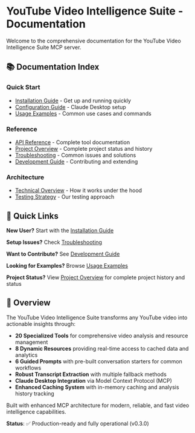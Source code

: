 # YouTube Video Intelligence Suite - Documentation

Welcome to the comprehensive documentation for the YouTube Video Intelligence Suite MCP server.

## 📚 Documentation Index

### Quick Start
- [Installation Guide](installation.md) - Get up and running quickly
- [Configuration Guide](configuration.md) - Claude Desktop setup
- [Usage Examples](examples.md) - Common use cases and commands

### Reference
- [API Reference](api-reference.md) - Complete tool documentation
- [Project Overview](project-overview.md) - Complete project status and history
- [Troubleshooting](troubleshooting.md) - Common issues and solutions
- [Development Guide](development.md) - Contributing and extending

### Architecture
- [Technical Overview](technical-overview.md) - How it works under the hood
- [Testing Strategy](testing.md) - Our testing approach

## 🚀 Quick Links

**New User?** Start with the [Installation Guide](installation.md)

**Setup Issues?** Check [Troubleshooting](troubleshooting.md)

**Want to Contribute?** See [Development Guide](development.md)

**Looking for Examples?** Browse [Usage Examples](examples.md)

**Project Status?** View [Project Overview](project-overview.md) for complete project history and status

## 📖 Overview

The YouTube Video Intelligence Suite transforms any YouTube video into actionable insights through:

- **20 Specialized Tools** for comprehensive video analysis and resource management
- **8 Dynamic Resources** providing real-time access to cached data and analytics  
- **6 Guided Prompts** with pre-built conversation starters for common workflows
- **Robust Transcript Extraction** with multiple fallback methods  
- **Claude Desktop Integration** via Model Context Protocol (MCP)
- **Enhanced Caching System** with in-memory caching and analysis history tracking

Built with enhanced MCP architecture for modern, reliable, and fast video intelligence capabilities.

**Status**: ✅ Production-ready and fully operational (v0.3.0)
